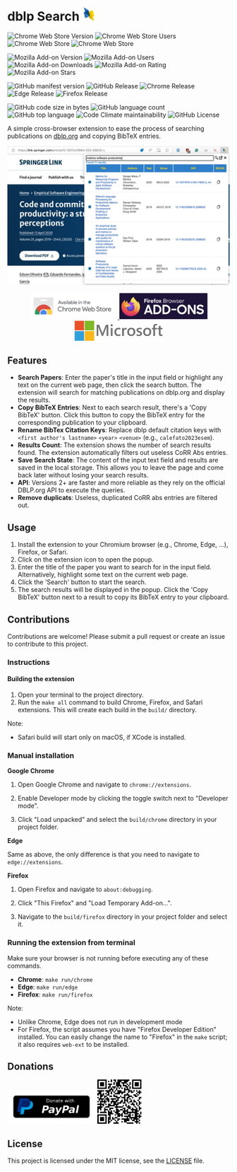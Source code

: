 # dblp Search <img src="store/icons/dblp-128x128.png" width="30">

![Chrome Web Store Version](https://img.shields.io/chrome-web-store/v/onilpcgmnpikffebghpncnnapebndpaj?style=flat-square)
![Chrome Web Store Users](https://img.shields.io/chrome-web-store/users/onilpcgmnpikffebghpncnnapebndpaj?style=flat-square)
![Chrome Web Store](https://img.shields.io/chrome-web-store/stars/onilpcgmnpikffebghpncnnapebndpaj?style=flat-square)
![Chrome Web Store](https://img.shields.io/chrome-web-store/rating-count/onilpcgmnpikffebghpncnnapebndpaj?style=flat-square)

![Mozilla Add-on Version](https://img.shields.io/amo/v/dblp-search?style=flat-square)
![Mozilla Add-on Users](https://img.shields.io/amo/users/dblp-search?style=flat-square)
![Mozilla Add-on Downloads](https://img.shields.io/amo/dw/dblp-search?style=flat-square)
![Mozilla Add-on Rating](https://img.shields.io/amo/rating/dblp-search?style=flat-square)
![Mozilla Add-on Stars](https://img.shields.io/amo/stars/dblp-search?style=flat-square)

![GitHub manifest version](https://img.shields.io/github/manifest-json/v/bateman/dblp-search-ext?style=flat-square&label=MANIFEST)
![GitHub Release](https://img.shields.io/github/v/release/bateman/dblp-search-ext?style=flat-square&label=GitHub%20release)
![Chrome Release](https://img.shields.io/github/actions/workflow/status/bateman/dblp-search-ext/chrome-release.yml?style=flat-square&label=Chrome%20release)
![Edge Release](https://img.shields.io/github/actions/workflow/status/bateman/dblp-search-ext/edge-release.yml?style=flat-square&label=Edge%20release)
![Firefox Release](https://img.shields.io/github/actions/workflow/status/bateman/dblp-search-ext/firefox-release.yml?style=flat-square&label=Firefox%20release)

![GitHub code size in bytes](https://img.shields.io/github/languages/code-size/bateman/dblp-search-ext?style=flat-square)
![GitHub language count](https://img.shields.io/github/languages/count/bateman/dblp-search-ext?style=flat-square)
![GitHub top language](https://img.shields.io/github/languages/top/bateman/dblp-search-ext?style=flat-square)
![Code Climate maintainability](https://img.shields.io/codeclimate/maintainability/bateman/dblp-search-ext?style=flat-square)
![GitHub License](https://img.shields.io/github/license/bateman/dblp-search-ext?style=flat-square)


A simple cross-browser extension to ease the process of searching publications on [dblp.org](https://dblp.org) and copying BibTeX entries.

<p align="center">
    <img src="store/screenshots/Screenshot-1.png">
</p>

<p align="center">
    <a href="https://chromewebstore.google.com/detail/dblp-search/onilpcgmnpikffebghpncnnapebndpaj?pli=1">
        <img src="store/images/chrome-web-store.png" alt="Avaliable in the Chrome Web Store" width="200">
    </a>
    <a href="https://addons.mozilla.org/addon/dblp-search">
        <img src="store/images/firefox-addons.png" alt="Avaliable as a Firefox Add-on" width="200">
    </a>
    <a href="https://microsoftedge.microsoft.com/addons/detail/dblp-search/pgaajpodajaanapcpehobkdmkjpbhobd">
        <img src="store/images/microsoft-store.png" alt="Avaliable in the Microsoft Edge Add-ons Store" width="200">
    </a>
</p>

## Features

- **Search Papers**: Enter the paper's title in the input field or highlight any text on the current web page, then click the search button. The extension will search for matching publications on dblp.org and display the results.
- **Copy BibTeX Entries**: Next to each search result, there's a 'Copy BibTeX' button. Click this button to copy the BibTeX entry for the corresponding publication to your clipboard.
- **Rename BibTex Citation Keys**: Replace dblp default citation keys with `<first author's lastname>`   `<year>` `<venue>` (e.g.,  `calefato2023esem`).
- **Results Count**: The extension shows the number of search results found. The extension automatically filters out useless CoRR Abs entries.
- **Save Search State**: The content of the input text field and results are saved in the local storage. This allows you to leave the page and come back later without losing your search results.
- **API**: Versions 2+ are faster and more reliable as they rely on the official DBLP.org API to execute the queries.
- **Remove duplicats**: Useless, duplicated CoRR abs entries are filtered out.

## Usage

1. Install the extension to your Chromium browser (e.g., Chrome, Edge, ...), Firefox, or Safari.
2. Click on the extension icon to open the popup.
3. Enter the title of the paper you want to search for in the input field. Alternatively, highlight some text on the current web page.
4. Click the 'Search' button to start the search.
5. The search results will be displayed in the popup. Click the 'Copy BibTeX' button next to a result to copy its BibTeX entry to your clipboard.

## Contributions

Contributions are welcome! Please submit a pull request or create an issue to contribute to this project.

### Instructions

#### Building the extension

1. Open your terminal to the project directory.
2. Run the `make all` command to build Chrome, Firefox, and Safari extensions. This will create each build in the `build/` directory.

Note:
* Safari build will start only on macOS, if XCode is installed.

### Manual installation

**Google Chrome**

1. Open Google Chrome and navigate to `chrome://extensions`.

2. Enable Developer mode by clicking the toggle switch next to "Developer mode".

3. Click "Load unpacked" and select the `build/chrome` directory in your project folder.

**Edge**

Same as above, the only difference is that you need to navigate to `edge://extensions`.

**Firefox** 

1. Open Firefox and navigate to `about:debugging`.

2. Click "This Firefox" and "Load Temporary Add-on...".

3. Navigate to the `build/firefox` directory in your project folder and select it.

### Running the extension from terminal

Make sure your browser is not running before executing any of these commands.

* **Chrome**: `make run/chrome`
* **Edge**: `make run/edge`
* **Firefox**: `make run/firefox`

Note:
* Unlike Chrome, Edge does not run in development mode
* For Firefox, the script assumes you have "Firefox Developer Edition" installed. You can easily change the name to "Firefox" in the `make` script; it also requires `web-ext` to be installed. 

## Donations

<a href="https://www.paypal.com/donate?hosted_button_id=3BDBMD2HKRUKS"><img src="store/images/paypal-donate-button.png" title="Donate with PayPal" width=200 /></a>
<a href="https://www.paypal.com/donate?hosted_button_id=3BDBMD2HKRUKS"><img src="store/images/paypal-qr-code.png" title="Donate with PayPal" width=100 /></a>


## License

This project is licensed under the MIT license, see the [LICENSE](LICENSE) file.
